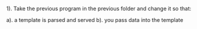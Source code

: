 1). Take the previous program in the previous folder and change it so that:

a). a template is parsed and served
b). you pass data into the template